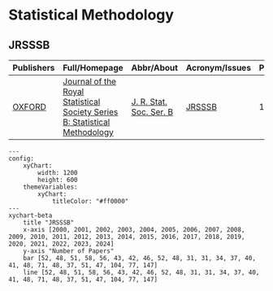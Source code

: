 # Statistical Methodology

## JRSSSB

|Publishers|Full/Homepage|Abbr/About|Acronym/Issues|Period/DBLP|Top/Early|CCF|CAS|JCR|IF|Keywords/Google|
|-         |-            |-         |-             |-          |-        |-  |-  |-  |- |-              |
|[OXFORD](https://academic.oup.com/)|[Journal of the Royal Statistical Society Series B: Statistical Methodology](https://academic.oup.com/jrsssb)|[J. R. Stat. Soc. Ser. B](https://academic.oup.com/jrsssb/pages/about)|[JRSSSB](https://academic.oup.com/jrsssb/issue)|1934 -|True||1|Q1|6.7|[Statistical Methodology](https://www.google.com/search?q=Statistical+Methodology)|

```mermaid
---
config:
    xyChart:
        width: 1200
        height: 600
    themeVariables:
        xyChart:
            titleColor: "#ff0000"
---
xychart-beta
    title "JRSSSB"
    x-axis [2000, 2001, 2002, 2003, 2004, 2005, 2006, 2007, 2008, 2009, 2010, 2011, 2012, 2013, 2014, 2015, 2016, 2017, 2018, 2019, 2020, 2021, 2022, 2023, 2024]
    y-axis "Number of Papers"
    bar [52, 48, 51, 58, 56, 43, 42, 46, 52, 48, 31, 31, 34, 37, 40, 41, 48, 71, 48, 37, 51, 47, 104, 77, 147]
    line [52, 48, 51, 58, 56, 43, 42, 46, 52, 48, 31, 31, 34, 37, 40, 41, 48, 71, 48, 37, 51, 47, 104, 77, 147]
```

